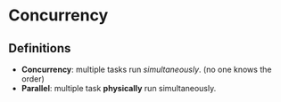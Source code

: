 # Concurrency
## Definitions
* **Concurrency**: multiple tasks run *simultaneously*. (no one knows the order)
* **Parallel**: multiple task **physically** run simultaneously.
